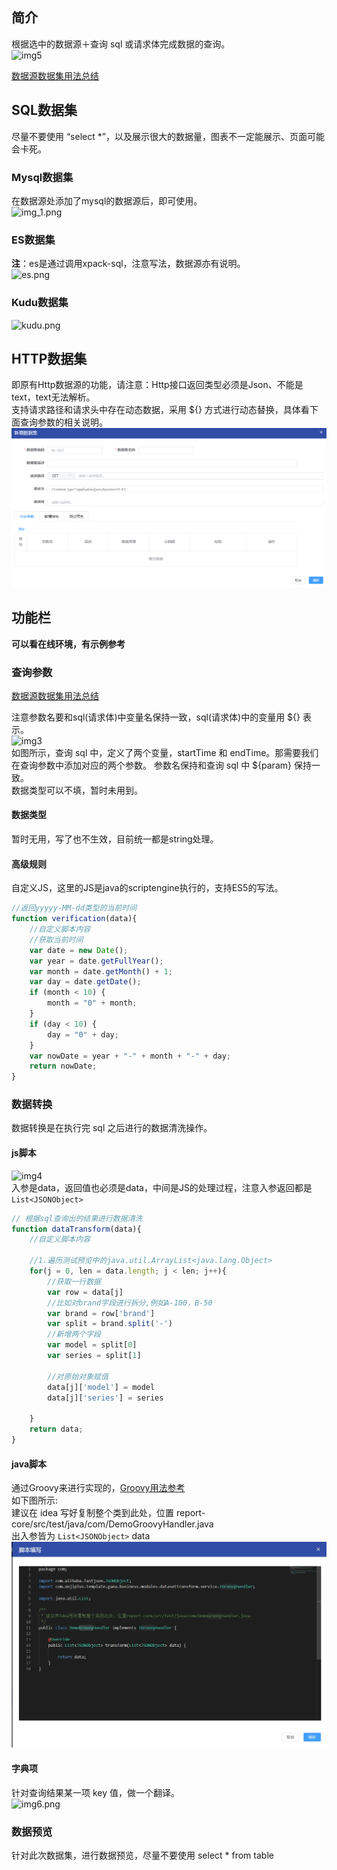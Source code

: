 ## 简介

根据选中的数据源＋查询 sql 或请求体完成数据的查询。<br>
![img5](../picture/dateset/img_5.png) <br>

[数据源数据集用法总结](https://my.oschina.net/u/4517014/blog/5270828) <br>

## SQL数据集

尽量不要使用 “select *”，以及展示很大的数据量，图表不一定能展示、页面可能会卡死。 <br>

### Mysql数据集

在数据源处添加了mysql的数据源后，即可使用。<br>
![img_1.png](../picture/dateset/img_1.png) <br>

### ES数据集

**注**：es是通过调用xpack-sql，注意写法，数据源亦有说明。 <br>
![es.png](../picture/dateset/img.png) <br>

### Kudu数据集

![kudu.png](../picture/dateset/img_2.png) <br>

## HTTP数据集

即原有Http数据源的功能，请注意：Http接口返回类型必须是Json、不能是text，text无法解析。 <br>
支持请求路径和请求头中存在动态数据，采用 ${} 方式进行动态替换，具体看下面查询参数的相关说明。 <br>
![http.png](../picture/dateset/img_7.png) <br>

## 功能栏

**可以看在线环境，有示例参考** <br>

### 查询参数

[数据源数据集用法总结](https://my.oschina.net/u/4517014/blog/5270828) <br>

注意参数名要和sql(请求体)中变量名保持一致，sql(请求体)中的变量用 ${} 表示。 <br>
![img3](../picture/dateset/img_3.png) <br>
如图所示，查询 sql 中，定义了两个变量，startTime 和 endTime。那需要我们在查询参数中添加对应的两个参数。 参数名保持和查询 sql
中 ${param} 保持一致。<br>
数据类型可以不填，暂时未用到。

#### 数据类型

暂时无用，写了也不生效，目前统一都是string处理。 <br>

#### 高级规则

自定义JS，这里的JS是java的scriptengine执行的，支持ES5的写法。

```js
//返回yyyyy-MM-dd类型的当前时间
function verification(data){
	//自定义脚本内容
	//获取当前时间
	var date = new Date();
	var year = date.getFullYear();
	var month = date.getMonth() + 1;
	var day = date.getDate();
	if (month < 10) {
		month = "0" + month;
	}
	if (day < 10) {
		day = "0" + day;
	}
	var nowDate = year + "-" + month + "-" + day;
	return nowDate;
}
```

### 数据转换

数据转换是在执行完 sql 之后进行的数据清洗操作。

#### js脚本

![img4](../picture/dateset/img_4.png) <br>
入参是data，返回值也必须是data，中间是JS的处理过程，注意入参返回都是``List<JSONObject>``

```js
// 根据sql查询出的结果进行数据清洗
function dataTransform(data){
	//自定义脚本内容
	
	//1.遍历测试预览中的java.util.ArrayList<java.lang.Object>
	for(j = 0, len = data.length; j < len; j++){
		//获取一行数据
		var row = data[j]
		//比如对brand字段进行拆分,例如A-100，B-50
		var brand = row['brand']
		var split = brand.split('-')
		//新增两个字段
		var model = split[0]
		var series = split[1]

		//对原始对象赋值
		data[j]['model'] = model
		data[j]['series'] = series

	}
	return data;
}
```

#### java脚本

通过Groovy来进行实现的，[Groovy用法参考](https://my.oschina.net/u/4517014/blog/5526324) <br>
如下图所示: <br>
建议在 idea 写好复制整个类到此处，位置 report-core/src/test/java/com/DemoGroovyHandler.java <br>
出入参皆为 ``List<JSONObject>`` data
![img8](../picture/dateset/img_8.png) <br>

#### 字典项

针对查询结果某一项 key 值，做一个翻译。<br>
![img6.png](../picture/dateset/img_6.png) <br>

### 数据预览

针对此次数据集，进行数据预览，尽量不要使用 select * from table <br>
